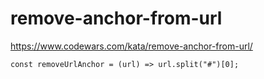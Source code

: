 # remove-anchor-from-url
https://www.codewars.com/kata/remove-anchor-from-url/


```
const removeUrlAnchor = (url) => url.split("#")[0];
```
